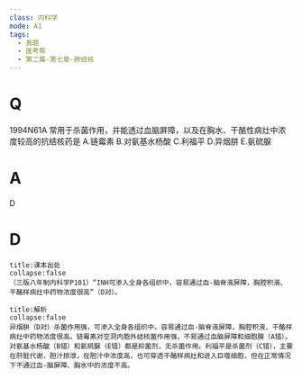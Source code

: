 ```yaml
---
class: 内科学
mode: A1
tags:
  - 真题
  - 医考帮
  - 第二篇-第七章-肺结核
---
```


# Q
1994N61A 常用于杀菌作用，并能透过血脑屏障，以及在胸水、干酪性病灶中浓度较高的抗结核药是
A.链霉素
B.对氨基水杨酸
C.利福平
D.异烟肼
E.氨硫脲

# A
D
# D
```ad-note
title:课本出处
collapse:false
（三版八年制内科学P101）“INH可渗入全身各组织中，容易通过血-脑脊液屏障，胸腔积液、干酪样病灶中药物浓度很高”（D对）。
```

```ad-summary
title:解析
collapse:false
异烟肼（D对）杀菌作用强，可渗入全身各组织中，容易通过血-脑脊液屏障，胸腔积液、干酪样病灶中药物浓度很高。链霉素对空洞内胞外结核菌作用强，不易通过血脑屏障和细胞膜（A错）。对氨基水杨酸（B错）和氨硫脲（E错）都是抑菌剂，无杀菌作用。利福平是杀菌剂（C错），主要在肝脏代谢，胆汁排泄，在胆汁中浓度高，也可穿透干酪样病灶和进入巨噬细胞，但在正常情况下不通过血-脑屏障、胸水中的浓度不高。
```

